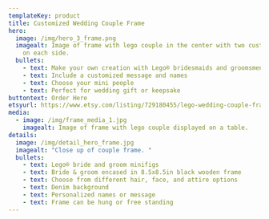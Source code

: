 ```yaml
---
templateKey: product
title: Customized Wedding Couple Frame
hero:
  image: /img/hero_3_frame.png
  imagealt: Image of frame with lego couple in the center with two custom pictures
    on each side.
  bullets:
    - text: Make your own creation with Lego® bridesmaids and groomsmen
    - text: Include a customized message and names
    - text: Choose your mini people
    - text: Perfect for wedding gift or keepsake
buttontext: Order Here
etsyurl: https://www.etsy.com/listing/729180455/lego-wedding-couple-frame-black-with
media:
  - image: /img/frame_media_1.jpg
    imagealt: Image of frame with lego couple displayed on a table.
details:
  image: /img/detail_hero_frame.jpg
  imagealt: "Close up of couple frame. "
  bullets:
    - text: Lego® bride and groom minifigs
    - text: Bride & groom encased in 8.5x8.5in black wooden frame
    - text: Choose from different hair, face, and attire options
    - text: Denim background
    - text: Personalized names or message
    - text: Frame can be hung or free standing
---
```

